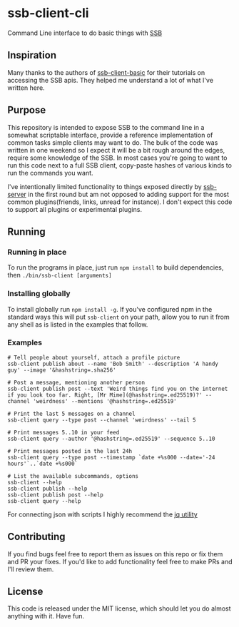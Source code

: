# ssb-client-cli
Command Line interface to do basic things with [SSB](https://www.scuttlebutt.nz/)

## Inspiration
Many thanks to the authors of [ssb-client-basic](https://github.com/mixmix/ssb-client-basic) for their tutorials on accessing the SSB apis. They helped me understand a lot of what I've written here.

## Purpose
This repository is intended to expose SSB to the command line in a somewhat scriptable interface, provide a reference implementation of common tasks simple clients may want to do. The bulk of the code was written in one weekend so I expect it will be a bit rough around the edges, require some knowledge of the SSB. In most cases you're going to want to run this code next to a full SSB client, copy-paste hashes of various kinds to run the commands you want.

I've intentionally limited functionality to things exposed directly by [ssb-server](https://github.com/ssbc/ssb-server) in the first round but am not opposed to adding support for the most common plugins(friends, links, unread for instance). I don't expect this code to support all plugins or experimental plugins.

## Running
### Running in place
To run the programs in place, just run `npm install` to build dependencies, then `./bin/ssb-client [arguments]`

### Installing globally
To install globally run `npm install -g`. If you've configured npm in the standard ways this will put `ssb-client` on your path, allow you to run it from any shell as is listed in the examples that follow.

### Examples
```
# Tell people about yourself, attach a profile picture
ssb-client publish about --name 'Bob Smith' --description 'A handy guy' --image '&hashstring=.sha256'

# Post a message, mentioning another person
ssb-client publish post --text 'Weird things find you on the internet if you look too far. Right, [Mr Mime](@hashstring=.ed25519)?' --channel 'weirdness' --mentions '@hashstring=.ed25519'

# Print the last 5 messages on a channel
ssb-client query --type post --channel 'weirdness' --tail 5

# Print messages 5..10 in your feed
ssb-client query --author '@hashstring=.ed25519' --sequence 5..10

# Print messages posted in the last 24h
ssb-client query --type post --timestamp `date +%s000 --date='-24 hours'`..`date +%s000`

# List the available subcommands, options
ssb-client --help
ssb-client publish --help
ssb-client publish post --help
ssb-client query --help
```

For connecting json with scripts I highly recommend the [jq utility](https://stedolan.github.io/jq/)

## Contributing
If you find bugs feel free to report them as issues on this repo or fix them and PR your fixes. If you'd like to add functionality feel free to make PRs and I'll review them.

## License
This code is released under the MIT license, which should let you do almost anything with it. Have fun.
